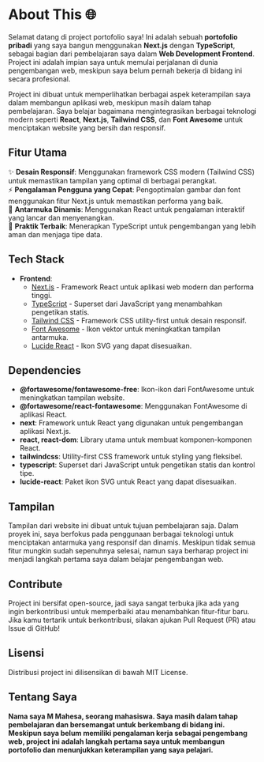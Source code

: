 # **About This** 🌐

Selamat datang di project portofolio saya!
Ini adalah sebuah **portofolio pribadi** yang saya bangun menggunakan **Next.js** dengan **TypeScript**, sebagai bagian dari pembelajaran saya dalam **Web Development Frontend**. Project ini adalah impian saya untuk memulai perjalanan di dunia pengembangan web, meskipun saya belum pernah bekerja di bidang ini secara profesional.

Project ini dibuat untuk memperlihatkan berbagai aspek keterampilan saya dalam membangun aplikasi web, meskipun masih dalam tahap pembelajaran. Saya belajar bagaimana mengintegrasikan berbagai teknologi modern seperti **React**, **Next.js**, **Tailwind CSS**, dan **Font Awesome** untuk menciptakan website yang bersih dan responsif.

## **Fitur Utama**

✨ **Desain Responsif**: Menggunakan framework CSS modern (Tailwind CSS) untuk memastikan tampilan yang optimal di berbagai perangkat.  
⚡ **Pengalaman Pengguna yang Cepat**: Pengoptimalan gambar dan font menggunakan fitur Next.js untuk memastikan performa yang baik.  
🎨 **Antarmuka Dinamis**: Menggunakan React untuk pengalaman interaktif yang lancar dan menyenangkan.  
🔧 **Praktik Terbaik**: Menerapkan TypeScript untuk pengembangan yang lebih aman dan menjaga tipe data.

## **Tech Stack**

- **Frontend**:
  - [Next.js](https://nextjs.org) - Framework React untuk aplikasi web modern dan performa tinggi.
  - [TypeScript](https://www.typescriptlang.org) - Superset dari JavaScript yang menambahkan pengetikan statis.
  - [Tailwind CSS](https://tailwindcss.com) - Framework CSS utility-first untuk desain responsif.
  - [Font Awesome](https://fontawesome.com) - Ikon vektor untuk meningkatkan tampilan antarmuka.
  - [Lucide React](https://lucide.dev) - Ikon SVG yang dapat disesuaikan.

## **Dependencies**

- **@fortawesome/fontawesome-free**: Ikon-ikon dari FontAwesome untuk meningkatkan tampilan website.
- **@fortawesome/react-fontawesome**: Menggunakan FontAwesome di aplikasi React.
- **next**: Framework untuk React yang digunakan untuk pengembangan aplikasi Next.js.
- **react, react-dom**: Library utama untuk membuat komponen-komponen React.
- **tailwindcss**: Utility-first CSS framework untuk styling yang fleksibel.
- **typescript**: Superset dari JavaScript untuk pengetikan statis dan kontrol tipe.
- **lucide-react**: Paket ikon SVG untuk React yang dapat disesuaikan.

## **Tampilan**

Tampilan dari website ini dibuat untuk tujuan pembelajaran saja. Dalam proyek ini, saya berfokus pada penggunaan berbagai teknologi untuk menciptakan antarmuka yang responsif dan dinamis. Meskipun tidak semua fitur mungkin sudah sepenuhnya selesai, namun saya berharap project ini menjadi langkah pertama saya dalam belajar pengembangan web.

## **Contribute**

Project ini bersifat open-source, jadi saya sangat terbuka jika ada yang ingin berkontribusi untuk memperbaiki atau menambahkan fitur-fitur baru. Jika kamu tertarik untuk berkontribusi, silakan ajukan Pull Request (PR) atau Issue di GitHub!

## **Lisensi**

Distribusi project ini dilisensikan di bawah MIT License.

## **Tentang Saya**

**Nama saya M Mahesa, seorang mahasiswa. Saya masih dalam tahap pembelajaran dan bersemangat untuk berkembang di bidang ini. Meskipun saya belum memiliki pengalaman kerja sebagai pengembang web, project ini adalah langkah pertama saya untuk membangun portofolio dan menunjukkan keterampilan yang saya pelajari.**
